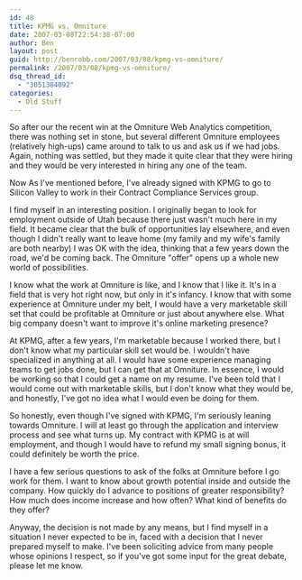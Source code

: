 ```yaml
---
id: 48
title: KPMG vs. Omniture
date: 2007-03-08T22:54:38-07:00
author: Ben
layout: post
guid: http://benrobb.com/2007/03/08/kpmg-vs-omniture/
permalink: /2007/03/08/kpmg-vs-omniture/
dsq_thread_id:
  - "3051384092"
categories:
  - Old Stuff
---
```

So after our the recent win at the Omniture Web Analytics competition, there was nothing set in stone, but several different Omniture employees (relatively high-ups) came around to talk to us and ask us if we had jobs.  Again, nothing was settled, but they made it quite clear that they were hiring and they would be very interested in hiring any one of the team.

Now As I've mentioned before, I've already signed with KPMG to go to Silicon Valley to work in their Contract Compliance Services group.

I find myself in an interesting position.  I originally began to look for employment outside of Utah because there just wasn't much here in my field.  It became clear that the bulk of opportunities lay elsewhere, and even though I didn't really want to leave home (my family and my wife's family are both nearby) I was OK with the idea, thinking that a few years down the road, we'd be coming back.  The Omniture "offer" opens up a whole new world of possibilities.

I know what the work at Omniture is like, and I know that I like it.  It's in a field that is very hot right now, but only in it's infancy.  I know that with some experience at Omniture under my belt, I would have a very marketable skill set that could be profitable at Omniture or just about anywhere else.  What big company doesn't want to improve it's online marketing presence?

At KPMG, after a few years, I'm marketable because I worked there, but I don't know what my particular skill set would be.  I wouldn't have specialized in anything at all.  I would have some experience managing teams to get jobs done, but I can get that at Omniture.  In essence, I would be working so that I could get a name on my resume.  I've been told that I would come out with marketable skills, but I don't know what they would be, and honestly, I've got no idea what I would even be doing for them.

So honestly, even though I've signed with KPMG, I'm seriously leaning towards Omniture.  I will at least go through the application and interview process and see what turns up.  My contract with KPMG is at will employment, and though I would have to refund my small signing bonus, it could definitely be worth the price.

I have a few serious questions to ask of the folks at Omniture before I go work for them.  I want to know about growth potential inside and outside the company.  How quickly do I advance to positions of greater responsibility?  How much does income increase and how often?  What kind of benefits do they offer?

Anyway, the decision is not made by any means, but I find myself in a situation I never expected to be in, faced with a decision that I never prepared myself to make.  I've been soliciting advice from many people whose opinions I respect, so if you've got some input for the great debate, please let me know.